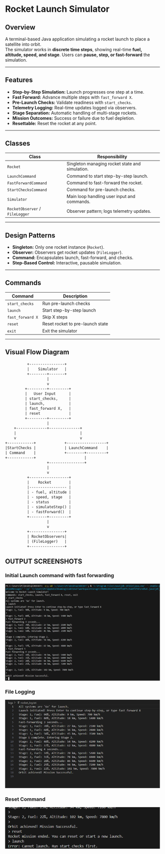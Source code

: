 # Rocket Launch Simulator

## Overview
A terminal-based Java application simulating a rocket launch to place a satellite into orbit.  
The simulator works in **discrete time steps**, showing real-time **fuel, altitude, speed, and stage**. Users can **pause, step, or fast-forward** the simulation.

---

## Features
- **Step-by-Step Simulation:** Launch progresses one step at a time.  
- **Fast Forward:** Advance multiple steps with `fast_forward X`.  
- **Pre-Launch Checks:** Validate readiness with `start_checks`.  
- **Telemetry Logging:** Real-time updates logged via observers.  
- **Stage Separation:** Automatic handling of multi-stage rockets.  
- **Mission Outcomes:** Success or failure due to fuel depletion.  
- **Resettable:** Reset the rocket at any point.  

---

## Classes

| Class | Responsibility |
|-------|----------------|
| `Rocket` | Singleton managing rocket state and simulation. |
| `LaunchCommand` | Command to start step-by-step launch. |
| `FastForwardCommand` | Command to fast-forward the rocket. |
| `StartChecksCommand` | Command for pre-launch checks. |
| `Simulator` | Main loop handling user input and commands. |
| `RocketObserver` / `FileLogger` | Observer pattern; logs telemetry updates. |

---

## Design Patterns
- **Singleton:** Only one rocket instance (`Rocket`).  
- **Observer:** Observers get rocket updates (`FileLogger`).  
- **Command:** Encapsulates launch, fast-forward, and checks.  
- **Step-Based Control:** Interactive, pausable simulation.  

---

## Commands

| Command | Description |
|---------|------------|
| `start_checks` | Run pre-launch checks |
| `launch` | Start step-by-step launch |
| `fast_forward X` | Skip X steps |
| `reset` | Reset rocket to pre-launch state |
| `exit` | Exit the simulator |

---

## Visual Flow Diagram

```text
          +----------------+
          |    Simulator   |
          +--------+-------+
                   |
                   v
         +---------+---------+
         |   User Input      |
         | start_checks,     |
         | launch,           |
         | fast_forward X,   |
         | reset             |
         +---------+---------+
                   |
    +--------------+--------------+
    |                             |
    v                             v
+------------+             +------------------+
|StartChecks |             | LaunchCommand    |
| Command    |             +--------+---------+
+------------+                      |
                   +----------------+
                   |
                   v
          +------------------+
          |    Rocket        |
          |----------------- |
          | - fuel, altitude |
          | - speed, stage   |
          | - status         |
          | - simulateStep() |
          | - fastForward()  |
          +--------+---------+
                   |
                   v
          +----------------+
          | RocketObservers|
          | (FileLogger)   |
          +----------------+

```
## OUTPUT SCREENSHOTS
### Initial Launch command with fast forwarding 
![alt text](image.png)

### File Logging
![alt text](image-1.png)

### Reset Command
![alt text](image-2.png)


